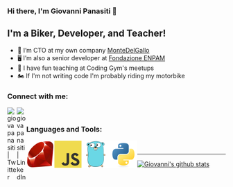### Hi there, I'm Giovanni Panasiti 👋

## I'm a Biker, Developer, and Teacher!
- 🌱 I’m CTO at my own company [MonteDelGallo](https://montedelgallo.com/)
- 🖥 I’m also a senior developer at [Fondazione ENPAM](https://www.enpam.it/)
- 👯 I have fun teaching at Coding Gym's meetups
- 🏍 If I'm not writing code I'm probably riding my motorbike 

### Connect with me:

[<img align="left" alt="giovapanasiti | Twitter" width="22px" src="https://cdn.jsdelivr.net/npm/simple-icons@v3/icons/twitter.svg" />](http://twitter.com/giovapanasiti)
[<img align="left" alt="giovapanasiti | LinkedIn" width="22px" src="https://cdn.jsdelivr.net/npm/simple-icons@v3/icons/linkedin.svg" />](http://linkedin.it/in/giovapanasiti)

<br />

### Languages and Tools:

[<img align="left" alt="HTML5" width="64px" src="https://raw.githubusercontent.com/devicons/devicon/master/icons/ruby/ruby-original.svg"/>]()
[<img align="left" alt="HTML5" width="64px" src="https://raw.githubusercontent.com/devicons/devicon/master/icons/javascript/javascript-original.svg"/>]()
[<img align="left" alt="HTML5" width="64px" src="https://raw.githubusercontent.com/devicons/devicon/master/icons/go/go-original.svg"/>]()
[<img align="left" alt="HTML5" width="64px" src="https://raw.githubusercontent.com/devicons/devicon/master/icons/python/python-original.svg"/>]()

<br />

---

[![Giovanni's github stats](https://github-readme-stats.vercel.app/api?username=giovapanasiti)](https://github.com/giovapanasiti)
